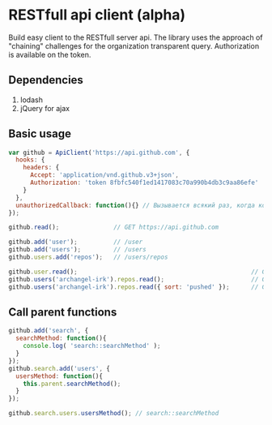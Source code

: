 # RESTfull api client (alpha)
Build easy client to the RESTfull server api.
The library uses the approach of "chaining" challenges for the organization transparent query.
Authorization is available on the token.

## Dependencies
1. lodash
2. jQuery for ajax

## Basic usage
```javascript
var github = ApiClient('https://api.github.com', {
  hooks: {
    headers: {
      Accept: 'application/vnd.github.v3+json',
      Authorization: 'token 8fbfc540f1ed1417083c70a990b4db3c9aa86efe'
    }
  },
  unauthorizedCallback: function(){} // Вызывается всякий раз, когда код ответа от сервера 401
});

github.read();               // GET https://api.github.com

github.add('user');          // /user
github.add('users');         // /users
github.users.add('repos');   // /users/repos

github.user.read();                                                // GET /user
github.users('archangel-irk').repos.read();                        // GET /users/archangel-irk/repos
github.users('archangel-irk').repos.read({ sort: 'pushed' });      // GET /users/archangel-irk/repos?sort=pushed
```

## Call parent functions
```javascript
github.add('search', {
  searchMethod: function(){
    console.log( 'search::searchMethod' );
  }
});
github.search.add('users', {
  usersMethod: function(){
    this.parent.searchMethod();
  }
});

github.search.users.usersMethod(); // search::searchMethod
```
